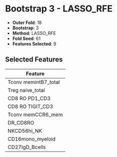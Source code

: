 # Bootstrap 3 - LASSO_RFE

- **Outer Fold**: 18
- **Bootstrap**: 3
- **Method**: LASSO_RFE
- **Fold Seed**: 61
- **Features Selected**: 9

## Selected Features

| Feature |
|---------|
| Tconv memintB7_total |
| Treg naive_total |
| CD8 RO PD1_CD3 |
| CD8 RO TIGIT_CD3 |
| Tconv memCCR6_mem |
| DR_CD8RO |
| NKCD56hi_NK |
| CD16mono_myeloid |
| CD27IgD_Bcells |
